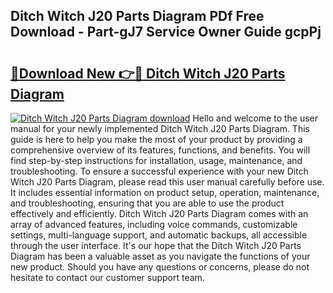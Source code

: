 ## Ditch Witch J20 Parts Diagram PDf Free Download - Part-gJ7 Service Owner Guide gcpPj

# <h2><a href="http://dfqa5g.blite.top/?on=Ditch+Witch+J20+Parts+Diagram">🔗Download New 👉🔴 Ditch Witch J20 Parts Diagram</a></h2>

[![Ditch Witch J20 Parts Diagram download](https://i.imgur.com/lujVjoI.png)](http://dfqa5g.blite.top/?on=Ditch+Witch+J20+Parts+Diagram)
Hello and welcome to the user manual for your newly implemented Ditch Witch J20 Parts Diagram. This guide is here to help you make the most of your product by providing a comprehensive overview of its features, functions, and benefits. You will find step-by-step instructions for installation, usage, maintenance, and troubleshooting. To ensure a successful experience with your new Ditch Witch J20 Parts Diagram, please read this user manual carefully before use. It includes essential information on product setup, operation, maintenance, and troubleshooting, ensuring that you are able to use the product effectively and efficiently. Ditch Witch J20 Parts Diagram comes with an array of advanced features, including voice commands, customizable settings, multi-language support, and automatic backups, all accessible through the user interface. It's our hope that the Ditch Witch J20 Parts Diagram has been a valuable asset as you navigate the functions of your new product. Should you have any questions or concerns, please do not hesitate to contact our customer support team.

